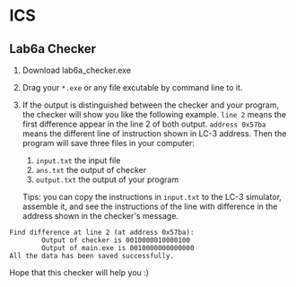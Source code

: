 # ICS

## Lab6a Checker

1. Download lab6a_checker.exe

2. Drag your `*.exe` or any file excutable by command line to it.

3. If the output is distinguished between the checker and your program, the checker will show you like the following example. `line 2` means the first difference appear in the line 2 of both output. `address 0x57ba` means the different line of instruction shown in LC-3 address. Then the program will save three files in your computer:
   1. `input.txt` the input file
   2. `ans.txt` the output of checker
   3. `output.txt` the output of your program

    Tips: you can copy the instructions in `input.txt` to the LC-3 simulator, assemble it, and see the instructions of the line with difference in the address shown in the checker's message. 

```
Find difference at line 2 (at address 0x57ba):
        Output of checker is 0010000010000100
        Output of main.exe is 0010000000000000
All the data has been saved successfully.
```

Hope that this checker will help you :)
